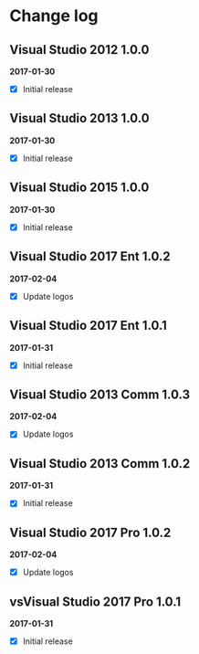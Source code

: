 # Change log

## Visual Studio 2012 1.0.0
**2017-01-30** 
- [x] Initial release

## Visual Studio 2013 1.0.0
**2017-01-30** 
- [x] Initial release

## Visual Studio 2015 1.0.0
**2017-01-30** 
- [x] Initial release

## Visual Studio 2017 Ent 1.0.2
**2017-02-04** 
- [x] Update logos

## Visual Studio 2017 Ent 1.0.1
**2017-01-31** 
- [x] Initial release

## Visual Studio 2013 Comm 1.0.3
**2017-02-04** 
- [x] Update logos

## Visual Studio 2013 Comm 1.0.2
**2017-01-31** 
- [x] Initial release

## Visual Studio 2017 Pro 1.0.2
**2017-02-04** 
- [x] Update logos

## vsVisual Studio 2017 Pro 1.0.1
**2017-01-31** 
- [x] Initial release


















<!--
FUTURE 
integrate with coverall.io & add unit test code coverage badge    
http://ngeor.net/2016/03/code-coverage-for-open-source-net-with-appveyor-and-coveralls/    
https://cetus.io/tim/Digging-in/    
https://coding.abel.nu/2016/06/code-coverage-on-github-prs-with-coveralls-io/    
https://refwarlockprog.wordpress.com/2015/10/17/my-experience-with-coverall-net-with-appveyor-ci/    
http://www.blog.ryanbartsch.com/2016/11/Code-coverage-with-Appveyor-and-Coveralls/    
https://coveralls.zendesk.com/hc/en-us/articles/203488029    
https://github.com/csmacnz/coveralls.net    
https://github.com/jdeering/coveralls.net
-->


<!-- 
gregt open in gvim ?
-->